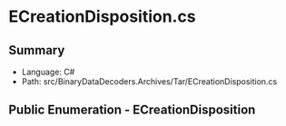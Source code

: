 ﻿# ECreationDisposition.cs

## Summary

* Language: C#
* Path: src/BinaryDataDecoders.Archives/Tar/ECreationDisposition.cs

## Public Enumeration - ECreationDisposition

